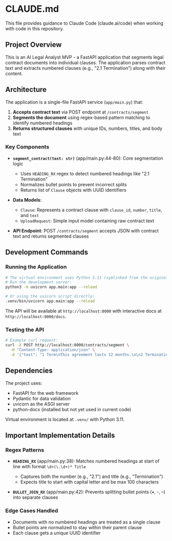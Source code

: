 # CLAUDE.md

This file provides guidance to Claude Code (claude.ai/code) when working with code in this repository.

## Project Overview

This is an AI Legal Analyst MVP - a FastAPI application that segments legal contract documents into individual clauses. The application parses contract text and extracts numbered clauses (e.g., "2.1 Termination") along with their content.

## Architecture

The application is a single-file FastAPI service (`app/main.py`) that:

1. **Accepts contract text** via POST endpoint at `/contracts/segment`
2. **Segments the document** using regex-based pattern matching to identify numbered headings
3. **Returns structured clauses** with unique IDs, numbers, titles, and body text

### Key Components

- **`segment_contract(text: str)`** (app/main.py:44-80): Core segmentation logic
  - Uses `HEADING_RX` regex to detect numbered headings like "2.1 Termination"
  - Normalizes bullet points to prevent incorrect splits
  - Returns list of `Clause` objects with UUID identifiers

- **Data Models**:
  - `Clause`: Represents a contract clause with `clause_id`, `number`, `title`, and `text`
  - `UploadRequest`: Simple input model containing raw contract text

- **API Endpoint**: POST `/contracts/segment` accepts JSON with contract text and returns segmented clauses

## Development Commands

### Running the Application

```bash
# The virtual environment uses Python 3.11 (symlinked from the original Windows path)
# Run the development server:
python3 -m uvicorn app.main:app --reload

# Or using the uvicorn script directly:
.venv/bin/uvicorn app.main:app --reload
```

The API will be available at `http://localhost:8000` with interactive docs at `http://localhost:8000/docs`.

### Testing the API

```bash
# Example curl request:
curl -X POST http://localhost:8000/contracts/segment \
  -H "Content-Type: application/json" \
  -d '{"text": "1 Term\nThis agreement lasts 12 months.\n\n2 Termination\nEither party may terminate..."}'
```

## Dependencies

The project uses:
- FastAPI for the web framework
- Pydantic for data validation
- uvicorn as the ASGI server
- python-docx (installed but not yet used in current code)

Virtual environment is located at `.venv/` with Python 3.11.

## Important Implementation Details

### Regex Patterns

- **`HEADING_RX`** (app/main.py:38): Matches numbered headings at start of line with format `\d+(\.\d+)* Title`
  - Captures both the number (e.g., "2.1") and title (e.g., "Termination")
  - Expects title to start with capital letter and be max 100 characters

- **`BULLET_JOIN_RX`** (app/main.py:42): Prevents splitting bullet points (•, -, –) into separate clauses

### Edge Cases Handled

- Documents with no numbered headings are treated as a single clause
- Bullet points are normalized to stay within their parent clause
- Each clause gets a unique UUID identifier
